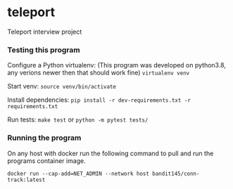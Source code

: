 # teleport
Teleport interview project

### Testing this program
Configure a Python virtualenv: (This program was developed on python3.8, any verions newer then that should work fine) 
```virtualenv venv```

Start venv: ```source venv/bin/activate```

Install dependencies: ```pip install -r dev-requirements.txt -r requirements.txt```

Run tests: ```make test``` or ```python -m pytest tests/```



### Running the program
On any host with docker run the following command to pull and run the programs container image.

```docker run --cap-add=NET_ADMIN --network host bandit145/conn-track:latest```